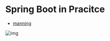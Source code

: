 # Spring Boot in Pracitce

- [manning](https://www.manning.com/books/spring-boot-in-practice)

![img](https://images.manning.com/264/352/resize/book/e/4bef175-7d20-45d2-a867-b56b6874754e/Musib-SB-HI.png)
